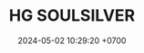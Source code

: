 ---
layout: teamCard
permalink: /team/:title.html
categories: LJ3 LJ8 LJ06
maincover: /assets/logos/BDLF.png
puntosLJMAYO24:
date: 2024-05-02 10:29:20 +0700
title: HG SOULSILVER
route: /liga-johto
tag: johto042024
color: black
puntosLJ202404: 12
grupo: sur
background: '#F16C38'
cover: /assets/ver.png
team: HG-SOULSILVER
ID: HGSS
status: <i class="fa-soLINd fa-check"></i>
#PARTIDO 1
puntos: 2
pj: 3
#PARTIDO 1
j1: RONDA 1
p1: GG GHOST
r1: 2
pp1: HG SOULSILVER
rr1: 1
bg1: rock rock
pt1: 2
pj1: 1
#PARTIDO 2
j2: RONDA 2
p2: SSI
pp2: HG SOULSILVER
bg2: rock rock
r2: 3
rr2: 0
pt2: 0
pj2:  1
#PARTIDO 3
j3: RONDA 3
p3: HG SOULSILVER
pp3: T-BONERS
bg3: rock rock
r3: 
rr3: 
pt3: 0
pj3: 0
#PARTIDO 4
j4: RONDA 4
p4: DFS SAPPHIRE
pp4: HG SOULSILVER
bg4: rock rock
r4: 
rr4: 
pt4: 0
pj4: 0
#PARTIDO 5
j5: RONDA 5
p5: DFS DIAMOND
pp5: HG SOULSILVER
bg5: rock rock
r5: 
rr5: 
pt5: 0
pj5:  0
#PARTIDO 6
j6: RONDA 6
p6: PROJECT ONE
pp6: HG SOULSILVER
bg6: rock rock
r6: 
rr6: 
pt6: 0
pj6: 0
#PARTIDO 7
j7: RONDA 7
p7: ZERONOTE
pp7: HG SOUL SILVER
bg7: rock 
r7: 2
rr7: 1
pt7: 1
pj7: 1
#PARTIDO 8
j8: RONDA 8
p8: HG SOULSILVER
pp8: GG STEEL
bg8: rock rock
rr8: 
r8: 
pt8: 0
pj8: 0
#PARTIDO 9
j9: RONDA 9
p9: IL ULTIMATE
r9: 3
pp9: HG SOULSILVER
rr9: 0
bg9: rock
pt9: 3
pj9: 1

dia: 23
hora: '21:50'
---